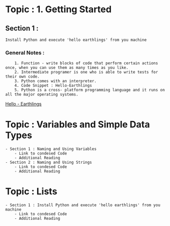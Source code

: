 # Topic : 1. Getting Started 
## Section 1 : 
    Install Python and execute 'hello earthlings' from you machine
### General Notes : 
        1. Function - write blocks of code that perform certain actions once, when you can use them as many times as you like.
        2. Intermediate programer is one who is able to write tests for their own code. 
        3. Python comes with an interpreter. 
        4. Code Snippet : Hello-Earthlings
        5. Python is a cross- platform programming language and it runs on all the major operating systems.
[Hello - Earthlings](https://github.com/ShriRachana/py-adventure/blob/main/Python/PythonCrashCourse-EricMatthes/helloEarthlings.py) 
         




# Topic : Variables and Simple Data Types 
    - Section 1 : Naming and Using Variables 
        - Link to condesed Code
        - Additional Reading
    - Section 2 : Naming and Using Strings
        - Link to condesed Code
        - Additional Reading
# Topic : Lists
    - Section 1 : Install Python and execute 'hello earthlings' from you machine
        - Link to condesed Code
        - Additional Reading

